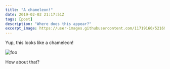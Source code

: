 ```yaml
---
title: "A chameleon!"
date: 2019-02-02 21:17:51Z
tags: [post]
description: "Where does this appear?"
excerpt_image: https://user-images.githubusercontent.com/11719160/52169470-e8410700-2730-11e9-91fe-ee8bad7517f2.png
---
```


Yup, this looks like a chameleon!

![foo](https://user-images.githubusercontent.com/11719160/52169677-5935ee00-2734-11e9-9c22-a11c0d4288ba.png)

How about that?
